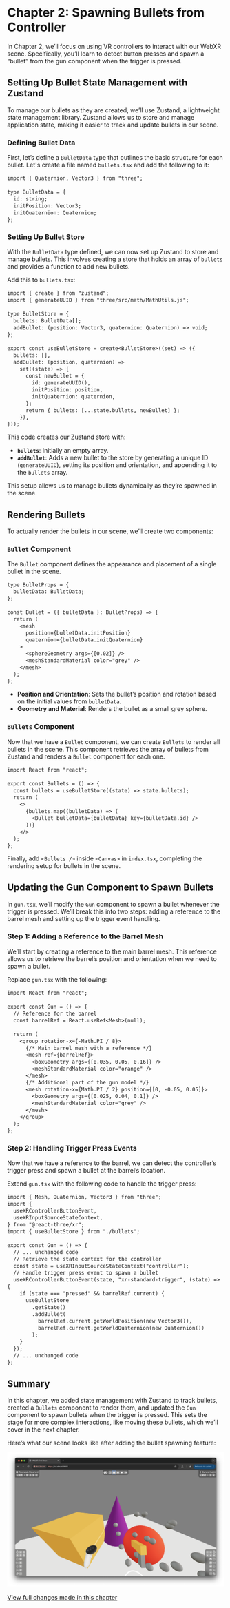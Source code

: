 # Chapter 2: Spawning Bullets from Controller

In Chapter 2, we’ll focus on using VR controllers to interact with our WebXR scene. Specifically, you’ll learn to detect button presses and spawn a “bullet” from the gun component when the trigger is pressed.

## Setting Up Bullet State Management with Zustand

To manage our bullets as they are created, we’ll use Zustand, a lightweight state management library. Zustand allows us to store and manage application state, making it easier to track and update bullets in our scene.

### Defining Bullet Data

First, let’s define a `BulletData` type that outlines the basic structure for each bullet. Let's create a file named `bullets.tsx` and add the following to it:

```tsx
import { Quaternion, Vector3 } from "three";

type BulletData = {
  id: string;
  initPosition: Vector3;
  initQuaternion: Quaternion;
};
```

### Setting Up Bullet Store

With the `BulletData` type defined, we can now set up Zustand to store and manage bullets. This involves creating a store that holds an array of `bullets` and provides a function to add new bullets.

Add this to `bullets.tsx`:

```tsx
import { create } from "zustand";
import { generateUUID } from "three/src/math/MathUtils.js";

type BulletStore = {
  bullets: BulletData[];
  addBullet: (position: Vector3, quaternion: Quaternion) => void;
};

export const useBulletStore = create<BulletStore>((set) => ({
  bullets: [],
  addBullet: (position, quaternion) =>
    set((state) => {
      const newBullet = {
        id: generateUUID(),
        initPosition: position,
        initQuaternion: quaternion,
      };
      return { bullets: [...state.bullets, newBullet] };
    }),
}));
```

This code creates our Zustand store with:

- **`bullets`**: Initially an empty array.
- **`addBullet`**: Adds a new bullet to the store by generating a unique ID (`generateUUID`), setting its position and orientation, and appending it to the `bullets` array.

This setup allows us to manage bullets dynamically as they’re spawned in the scene.

## Rendering Bullets

To actually render the bullets in our scene, we’ll create two components:

### `Bullet` Component

The `Bullet` component defines the appearance and placement of a single bullet in the scene.

```tsx
type BulletProps = {
  bulletData: BulletData;
};

const Bullet = ({ bulletData }: BulletProps) => {
  return (
    <mesh
      position={bulletData.initPosition}
      quaternion={bulletData.initQuaternion}
    >
      <sphereGeometry args={[0.02]} />
      <meshStandardMaterial color="grey" />
    </mesh>
  );
};
```

- **Position and Orientation**: Sets the bullet’s position and rotation based on the initial values from `bulletData`.
- **Geometry and Material**: Renders the bullet as a small grey sphere.

### `Bullets` Component

Now that we have a `Bullet` component, we can create `Bullets` to render all bullets in the scene. This component retrieves the array of bullets from Zustand and renders a `Bullet` component for each one.

```tsx
import React from "react";

export const Bullets = () => {
  const bullets = useBulletStore((state) => state.bullets);
  return (
    <>
      {bullets.map((bulletData) => (
        <Bullet bulletData={bulletData} key={bulletData.id} />
      ))}
    </>
  );
};
```

Finally, add `<Bullets />` inside `<Canvas>` in `index.tsx`, completing the rendering setup for bullets in the scene.

## Updating the Gun Component to Spawn Bullets

In `gun.tsx`, we’ll modify the `Gun` component to spawn a bullet whenever the trigger is pressed. We’ll break this into two steps: adding a reference to the barrel mesh and setting up the trigger event handling.

### Step 1: Adding a Reference to the Barrel Mesh

We’ll start by creating a reference to the main barrel mesh. This reference allows us to retrieve the barrel’s position and orientation when we need to spawn a bullet.

Replace `gun.tsx` with the following:

```tsx
import React from "react";

export const Gun = () => {
  // Reference for the barrel
  const barrelRef = React.useRef<Mesh>(null);

  return (
    <group rotation-x={-Math.PI / 8}>
      {/* Main barrel mesh with a reference */}
      <mesh ref={barrelRef}>
        <boxGeometry args={[0.035, 0.05, 0.16]} />
        <meshStandardMaterial color="orange" />
      </mesh>
      {/* Additional part of the gun model */}
      <mesh rotation-x={Math.PI / 2} position={[0, -0.05, 0.05]}>
        <boxGeometry args={[0.025, 0.04, 0.1]} />
        <meshStandardMaterial color="grey" />
      </mesh>
    </group>
  );
};
```

### Step 2: Handling Trigger Press Events

Now that we have a reference to the barrel, we can detect the controller’s trigger press and spawn a bullet at the barrel’s location.

Extend `gun.tsx` with the following code to handle the trigger press:

```tsx
import { Mesh, Quaternion, Vector3 } from "three";
import {
  useXRControllerButtonEvent,
  useXRInputSourceStateContext,
} from "@react-three/xr";
import { useBulletStore } from "./bullets";

export const Gun = () => {
  // ... unchanged code
  // Retrieve the state context for the controller
  const state = useXRInputSourceStateContext("controller");
  // Handle trigger press event to spawn a bullet
  useXRControllerButtonEvent(state, "xr-standard-trigger", (state) => {
    if (state === "pressed" && barrelRef.current) {
      useBulletStore
        .getState()
        .addBullet(
          barrelRef.current.getWorldPosition(new Vector3()),
          barrelRef.current.getWorldQuaternion(new Quaternion())
        );
    }
  });
  // ... unchanged code
};
```

## Summary

In this chapter, we added state management with Zustand to track bullets, created a `Bullets` component to render them, and updated the `Gun` component to spawn bullets when the trigger is pressed. This sets the stage for more complex interactions, like moving these bullets, which we’ll cover in the next chapter.

Here’s what our scene looks like after adding the bullet spawning feature:

![Scene with Bullet](./assets/chapter2.png)

[View full changes made in this chapter](https://github.com/meta-quest/webxr-first-steps-react/compare/chapter1...chapter2)
